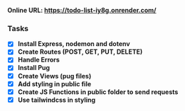 **Online URL: https://todo-list-iy8g.onrender.com/**


### Tasks
- [x] **Install Express, nodemon and dotenv**
- [x] **Create Routes (POST, GET, PUT, DELETE)**
- [x] **Handle Errors**
- [x] **Install Pug**
- [x] **Create Views (pug files)**
- [x] **Add styling in public file**
- [x] **Create JS Functions in public folder to send requests**
- [x] **Use tailwindcss in styling**